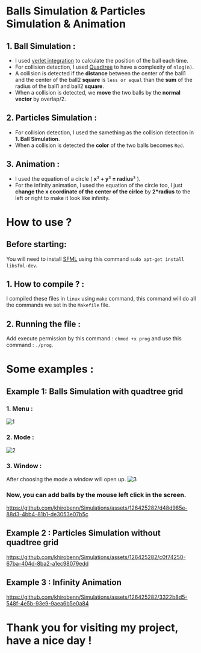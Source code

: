 # Balls Simulation & Particles Simulation & Animation
## 1. Ball Simulation :
- I used [verlet integration](https://en.wikipedia.org/wiki/Verlet_integration) to calculate the position of the ball each time.
- For collision detection, I used [Quadtree](https://en.wikipedia.org/wiki/Quadtree) to have a complexity of `nlog(n)`.
- A collision is detected if the **distance** between the center of the ball1 and the center of the ball2 **square** is `less or equal` than the **sum** of the radius of the ball1 and ball2 **square**.
- When a collision is detected, we **move** the two balls by the **normal vector** by overlap/2.

## 2. Particles Simulation :
- For collision detection, I used the samething as the collision detection in **1. Ball Simulation**.
- When a collision is detected the **color** of the two balls becomes `Red`.

## 3. Animation :
- I used the equation of a circle ( **x² + y² = radius²** ).
- For the infinity animation, I used the equation of the circle too, I just **change the x coordinate of the center of the cirlce** by **2*radius** to the left or right to make it look like infinity.


# How to use ?
## Before starting:
You will need to install [SFML](https://www.sfml-dev.org/index.php) using this command `sudo apt-get install libsfml-dev`.
## 1. How to compile ? :
I compiled these files in `linux` using `make` command, this command will do all the commands we set in the `Makefile` file.
## 2. Running the file :
Add execute permission by this command : `chmod +x prog` and use this command : `./prog`.

# Some examples :
## Example 1: Balls Simulation with quadtree grid
### 1. Menu :
![1](https://github.com/khirobenn/Simulations/assets/126425282/94938e20-21ab-4ce5-b8fe-48910da2daf1)
### 2. Mode :
![2](https://github.com/khirobenn/Simulations/assets/126425282/1ac22517-90ac-4145-9749-f6317ac6a996)

### 3. Window :
After choosing the mode a window will open up.
![3](https://github.com/khirobenn/Simulations/assets/126425282/7bb6341b-7926-4b4c-8473-16202b527e54)

### Now, you can add balls by the mouse left click in the screen.
https://github.com/khirobenn/Simulations/assets/126425282/d48d985e-88d3-4bb4-81b1-de3053e07b5c

## Example 2 : Particles Simulation without quadtree grid
https://github.com/khirobenn/Simulations/assets/126425282/c0f74250-67ba-404d-8ba2-a1ec98079edd

## Example 3 : Infinity Animation
https://github.com/khirobenn/Simulations/assets/126425282/3322b8d5-548f-4e5b-93e9-9aea6b5e0a84

# Thank you for visiting my project, have a nice day !
